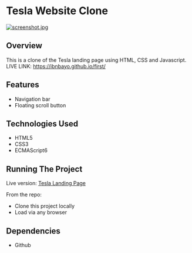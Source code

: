 # Tesla Website Clone
[![screenshot.jpg](https://i.postimg.cc/x8RrC86Z/screenshot.jpg)](https://postimg.cc/y3kpp14h)

## Overview
This is a clone of the Tesla landing page using HTML, CSS and Javascript.<br/>
LIVE LINK: https://ibnbayo.github.io/first/


## Features
- Navigation bar
- Floating scroll button


## Technologies Used
- HTML5
- CSS3
- ECMAScript6


## Running The Project
Live version:
[Tesla Landing Page](https://ibnbayo.github.io/first/)

From the repo:<br/>
  - Clone this project locally<br/>
  - Load via any browser<br/>



## Dependencies
- Github


